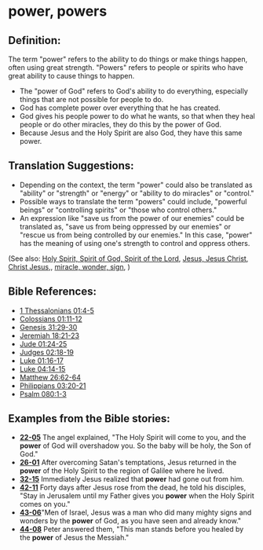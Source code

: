 # power, powers #

## Definition: ##

The term "power" refers to the ability to do things or make things happen, often using great strength. "Powers" refers to people or spirits who have great ability to cause things to happen.

* The "power of God" refers to God's ability to do everything, especially things that are not possible for people to do.
* God has complete power over everything that he has created.
* God gives his people power to do what he wants, so that when they heal people or do other miracles, they do this by the power of God.
* Because Jesus and the Holy Spirit are also God, they have this same power.

## Translation Suggestions: ##

* Depending on the context, the term "power" could also be translated as "ability" or "strength" or "energy" or "ability to do miracles" or "control."
* Possible ways to translate the term "powers" could include, "powerful beings" or "controlling spirits" or "those who control others."
* An expression like "save us from the power of our enemies" could be translated as, "save us from being oppressed by our enemies" or "rescue us from being controlled by our enemies." In this case, "power" has the meaning of using one's strength to control and oppress others.

(See also: [Holy Spirit, Spirit of God, Spirit of the Lord](../kt/holyspirit.md), [Jesus, Jesus Christ, Christ Jesus](../kt/jesus.md),, [miracle, wonder, sign](../kt/miracle.md),  )

## Bible References: ##

* [1 Thessalonians 01:4-5](https://door43.org/en/bible/notes/1th/01/04)
* [Colossians 01:11-12](https://door43.org/en/bible/notes/col/01/11)
* [Genesis 31:29-30](https://door43.org/en/bible/notes/gen/31/29)
* [Jeremiah 18:21-23](https://door43.org/en/bible/notes/jer/18/21)
* [Jude 01:24-25](https://door43.org/en/bible/notes/jud/01/24)
* [Judges 02:18-19](https://door43.org/en/bible/notes/jdg/02/18)
* [Luke 01:16-17](https://door43.org/en/bible/notes/luk/01/16)
* [Luke 04:14-15](https://door43.org/en/bible/notes/luk/04/14)
* [Matthew 26:62-64](https://door43.org/en/bible/notes/mat/26/62)
* [Philippians 03:20-21](https://door43.org/en/bible/notes/php/03/20)
* [Psalm 080:1-3](https://door43.org/en/bible/notes/psa/080/001)

## Examples from the Bible stories: ##

* __[22-05](https://door43.org/en/obs/notes/frames/22-05)__ The angel explained, "The Holy Spirit will come to you, and the __power__  of God will overshadow you. So the baby will be holy, the Son of God."
* __[26-01](https://door43.org/en/obs/notes/frames/26-01)__ After overcoming Satan's temptations, Jesus returned in the __power__  of the Holy Spirit to the region of Galilee where he lived.
* __[32-15](https://door43.org/en/obs/notes/frames/32-15)__ Immediately Jesus realized that __power__  had gone out from him.
* __[42-11](https://door43.org/en/obs/notes/frames/42-11)__ Forty days after Jesus rose from the dead, he told his disciples, "Stay in Jerusalem until my Father gives you __power__  when the Holy Spirit comes on you."
* __[43-06](https://door43.org/en/obs/notes/frames/43-06)__"Men of Israel, Jesus was a man who did many mighty signs and wonders by the __power__  of God, as you have seen and already know."
* __[44-08](https://door43.org/en/obs/notes/frames/44-08)__ Peter answered them, "This man stands before you healed by the __power__  of Jesus the Messiah."



